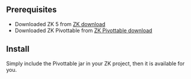 ## Prerequisites

- Downloaded ZK 5 from [ZK download](http://www.zkoss.org/download/zk.dsp)
- Downloaded ZK Pivottable from [ZK Pivottable download](http://www.zkoss.org/download/zkpivottable.dsp)

## Install

Simply include the Pivottable jar in your ZK project, then it is
available for you.

#
